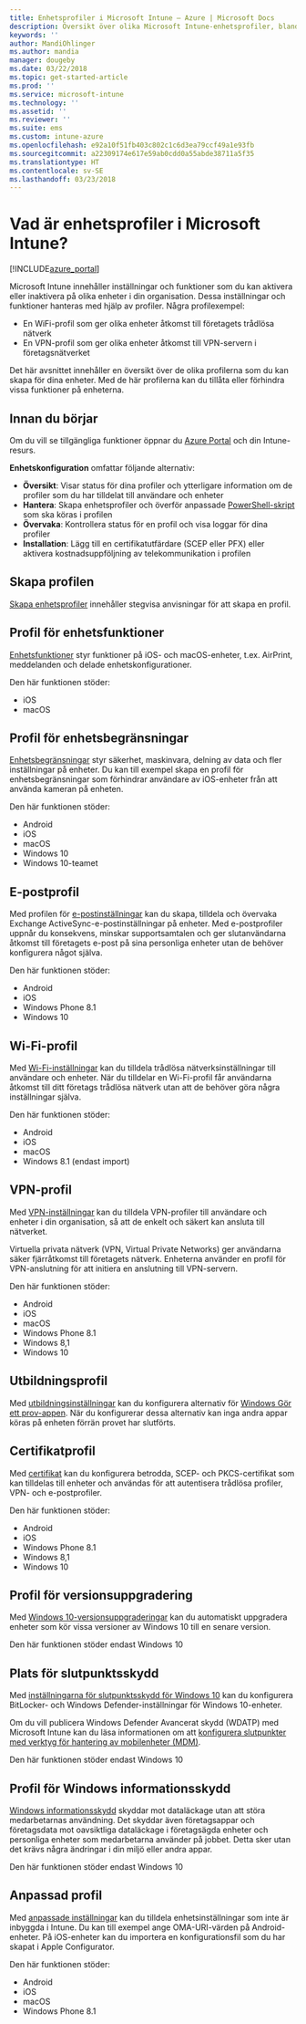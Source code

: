 ```yaml
---
title: Enhetsprofiler i Microsoft Intune – Azure | Microsoft Docs
description: Översikt över olika Microsoft Intune-enhetsprofiler, bland annat funktioner, begräsningar, e-post, Wi-Fi, VPN, utbildning, certifikat, uppgradering av Windows 10, BitLocker och Windows Defender, Windows Information Protection och anpassade inställningar för enhetskonfiguration i Azure Portal. Använd dessa profiler för att hantera och skydda data och enheter i företaget.
keywords: ''
author: MandiOhlinger
ms.author: mandia
manager: dougeby
ms.date: 03/22/2018
ms.topic: get-started-article
ms.prod: ''
ms.service: microsoft-intune
ms.technology: ''
ms.assetid: ''
ms.reviewer: ''
ms.suite: ems
ms.custom: intune-azure
ms.openlocfilehash: e92a10f51fb403c802c1c6d3ea79ccf49a1e93fb
ms.sourcegitcommit: a22309174e617e59ab0cdd0a55abde38711a5f35
ms.translationtype: HT
ms.contentlocale: sv-SE
ms.lasthandoff: 03/23/2018
---
```

# <a name="what-are-microsoft-intune-device-profiles"></a>Vad är enhetsprofiler i Microsoft Intune?

[!INCLUDE[azure_portal](./includes/azure_portal.md)]

Microsoft Intune innehåller inställningar och funktioner som du kan aktivera eller inaktivera på olika enheter i din organisation. Dessa inställningar och funktioner hanteras med hjälp av profiler. Några profilexempel: 

- En WiFi-profil som ger olika enheter åtkomst till företagets trådlösa nätverk
- En VPN-profil som ger olika enheter åtkomst till VPN-servern i företagsnätverket

Det här avsnittet innehåller en översikt över de olika profilerna som du kan skapa för dina enheter. Med de här profilerna kan du tillåta eller förhindra vissa funktioner på enheterna.

## <a name="before-you-begin"></a>Innan du börjar
Om du vill se tillgängliga funktioner öppnar du [Azure Portal](https://portal.azure.com) och din Intune-resurs. 

**Enhetskonfiguration** omfattar följande alternativ:

- **Översikt**: Visar status för dina profiler och ytterligare information om de profiler som du har tilldelat till användare och enheter
- **Hantera**: Skapa enhetsprofiler och överför anpassade [PowerShell-skript](intune-management-extension.md) som ska köras i profilen
- **Övervaka**: Kontrollera status för en profil och visa loggar för dina profiler
- **Installation**: Lägg till en certifikatutfärdare (SCEP eller PFX) eller aktivera kostnadsuppföljning av telekommunikation i profilen

## <a name="create-the-profile"></a>Skapa profilen

[Skapa enhetsprofiler](device-profile-create.md) innehåller stegvisa anvisningar för att skapa en profil. 

## <a name="device-features-profile"></a>Profil för enhetsfunktioner

[Enhetsfunktioner](device-features-configure.md) styr funktioner på iOS- och macOS-enheter, t.ex. AirPrint, meddelanden och delade enhetskonfigurationer.

Den här funktionen stöder:  
- iOS 
- macOS

## <a name="device-restrictions-profile"></a>Profil för enhetsbegränsningar
[Enhetsbegränsningar](device-restrictions-configure.md) styr säkerhet, maskinvara, delning av data och fler inställningar på enheter. Du kan till exempel skapa en profil för enhetsbegränsningar som förhindrar användare av iOS-enheter från att använda kameran på enheten. 

Den här funktionen stöder: 

- Android
- iOS
- macOS
- Windows 10
- Windows 10-teamet

## <a name="email-profile"></a>E-postprofil
Med profilen för [e-postinställningar](email-settings-configure.md) kan du skapa, tilldela och övervaka Exchange ActiveSync-e-postinställningar på enheter. Med e-postprofiler uppnår du konsekvens, minskar supportsamtalen och ger slutanvändarna åtkomst till företagets e-post på sina personliga enheter utan de behöver konfigurera något själva. 

Den här funktionen stöder: 

- Android
- iOS
- Windows Phone 8.1
- Windows 10

## <a name="wi-fi-profile"></a>Wi-Fi-profil
Med [Wi-Fi-inställningar](wi-fi-settings-configure.md) kan du tilldela trådlösa nätverksinställningar till användare och enheter. När du tilldelar en Wi-Fi-profil får användarna åtkomst till ditt företags trådlösa nätverk utan att de behöver göra några inställningar själva. 

Den här funktionen stöder: 

- Android
- iOS
- macOS
- Windows 8.1 (endast import)

## <a name="vpn-profile"></a>VPN-profil
Med [VPN-inställningar](vpn-settings-configure.md) kan du tilldela VPN-profiler till användare och enheter i din organisation, så att de enkelt och säkert kan ansluta till nätverket. 

Virtuella privata nätverk (VPN, Virtual Private Networks) ger användarna säker fjärråtkomst till företagets nätverk. Enheterna använder en profil för VPN-anslutning för att initiera en anslutning till VPN-servern. 

Den här funktionen stöder: 

- Android
- iOS
- macOS
- Windows Phone 8.1
- Windows 8,1
- Windows 10

## <a name="education-profile"></a>Utbildningsprofil
Med [utbildningsinställningar](education-settings-configure.md) kan du konfigurera alternativ för [Windows Gör ett prov-appen](https://education.microsoft.com/gettrained/win10takeatest). När du konfigurerar dessa alternativ kan inga andra appar köras på enheten förrän provet har slutförts.

## <a name="certificates-profile"></a>Certifikatprofil
Med [certifikat](certificates-configure.md) kan du konfigurera betrodda, SCEP- och PKCS-certifikat som kan tilldelas till enheter och användas för att autentisera trådlösa profiler, VPN- och e-postprofiler.

Den här funktionen stöder: 

- Android
- iOS
- Windows Phone 8.1
- Windows 8,1
- Windows 10

## <a name="edition-upgrade-profile"></a>Profil för versionsuppgradering
Med [Windows 10-versionsuppgraderingar](edition-upgrade-configure-windows-10.md) kan du automatiskt uppgradera enheter som kör vissa versioner av Windows 10 till en senare version.

Den här funktionen stöder endast Windows 10

## <a name="endpoint-protection-profile"></a>Plats för slutpunktsskydd
Med [inställningarna för slutpunktsskydd för Windows 10](endpoint-protection-windows-10.md) kan du konfigurera BitLocker- och Windows Defender-inställningar för Windows 10-enheter.

Om du vill publicera Windows Defender Avancerat skydd (WDATP) med Microsoft Intune kan du läsa informationen om att [konfigurera slutpunkter med verktyg för hantering av mobilenheter (MDM)](https://docs.microsoft.com/windows/security/threat-protection/windows-defender-atp/configure-endpoints-mdm-windows-defender-advanced-threat-protection).

Den här funktionen stöder endast Windows 10

## <a name="windows-information-protection-profile"></a>Profil för Windows informationsskydd
[Windows informationsskydd](windows-information-protection-configure.md) skyddar mot dataläckage utan att störa medarbetarnas användning. Det skyddar även företagsappar och företagsdata mot oavsiktliga dataläckage i företagsägda enheter och personliga enheter som medarbetarna använder på jobbet. Detta sker utan det krävs några ändringar i din miljö eller andra appar.

Den här funktionen stöder endast Windows 10

## <a name="custom-profile"></a>Anpassad profil
Med [anpassade inställningar](custom-settings-configure.md) kan du tilldela enhetsinställningar som inte är inbyggda i Intune. Du kan till exempel ange OMA-URI-värden på Android-enheter. På iOS-enheter kan du importera en konfigurationsfil som du har skapat i Apple Configurator. 

Den här funktionen stöder:

- Android
- iOS
- macOS
- Windows Phone 8.1